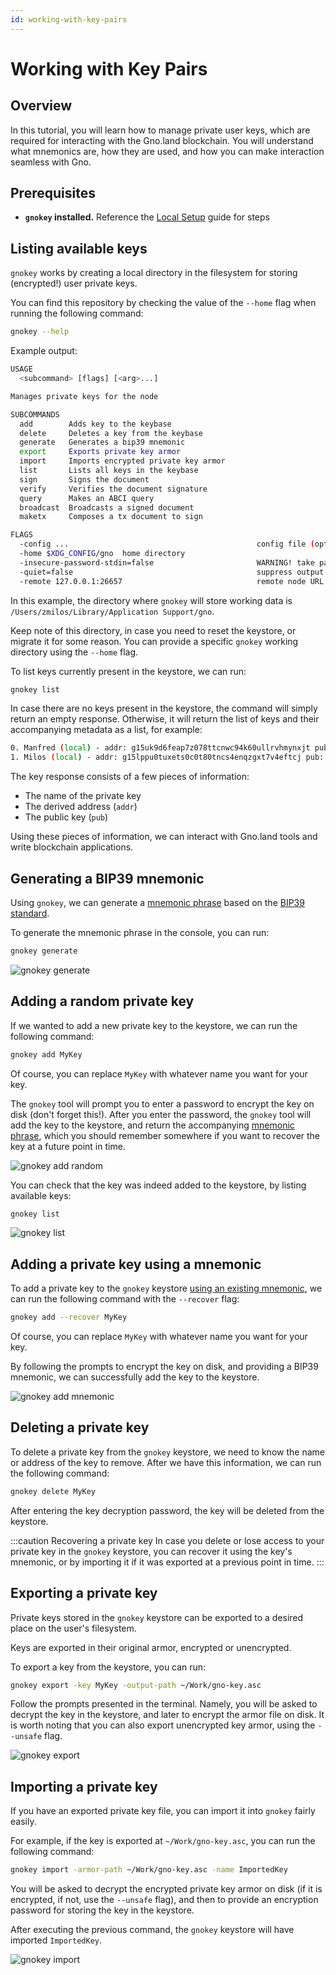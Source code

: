 ```yaml
---
id: working-with-key-pairs
---
```


# Working with Key Pairs

## Overview
In this tutorial, you will learn how to manage private user keys, which are
required for interacting with the Gno.land blockchain. You will understand what
mnemonics are, how they are used, and how you can make interaction seamless with
Gno.

## Prerequisites
- **`gnokey` installed.** Reference the 
[Local Setup](installation.md#2-installing-the-required-tools-) guide for steps

## Listing available keys
`gnokey` works by creating a local directory in the filesystem for storing 
(encrypted!) user private keys.

You can find this repository by checking the value of the `--home` flag when 
running the following command:

```bash
gnokey --help
```

Example output:

```bash
USAGE
  <subcommand> [flags] [<arg>...]

Manages private keys for the node

SUBCOMMANDS
  add        Adds key to the keybase
  delete     Deletes a key from the keybase
  generate   Generates a bip39 mnemonic
  export     Exports private key armor
  import     Imports encrypted private key armor
  list       Lists all keys in the keybase
  sign       Signs the document
  verify     Verifies the document signature
  query      Makes an ABCI query
  broadcast  Broadcasts a signed document
  maketx     Composes a tx document to sign

FLAGS
  -config ...                                          config file (optional)
  -home $XDG_CONFIG/gno  home directory
  -insecure-password-stdin=false                       WARNING! take password from stdin
  -quiet=false                                         suppress output during execution
  -remote 127.0.0.1:26657                              remote node URL
```

In this example, the directory where `gnokey` will store working data
is `/Users/zmilos/Library/Application Support/gno`.

Keep note of this directory, in case you need to reset the keystore, or migrate 
it for some reason.
You can provide a specific `gnokey` working directory using the `--home` flag.

To list keys currently present in the keystore, we can run:

```bash
gnokey list
```

In case there are no keys present in the keystore, the command will simply 
return an empty response.
Otherwise, it will return the list of keys and their accompanying metadata as a 
list, for example:

```bash
0. Manfred (local) - addr: g15uk9d6feap7z078ttcnwc94k60ullrvhmynxjt pub: gpub1pgfj7ard9eg82cjtv4u4xetrwqer2dntxyfzxz3pqvn87u43scec4zfgn4la3nt237nehzydzayqxe43fx63lq6rty9c5almet4, path: <nil>
1. Milos (local) - addr: g15lppu0tuxets0c0t80tncs4enqzgxt7v4eftcj pub: gpub1pgfj7ard9eg82cjtv4u4xetrwqer2dntxyfzxz3pqw2kkzujprgrfg7vumg85mccsf790n5ep6htpygkuwedwuumf2g7ydm4vqf, path: <nil>
```

The key response consists of a few pieces of information:

- The name of the private key
- The derived address (`addr`)
- The public key (`pub`)

Using these pieces of information, we can interact with Gno.land tools and write 
blockchain applications.

## Generating a BIP39 mnemonic

Using `gnokey`, we can generate a [mnemonic phrase](https://en.bitcoin.it/wiki/Seed_phrase) based on
the [BIP39 standard](https://github.com/bitcoin/bips/blob/master/bip-0039.mediawiki).

To generate the mnemonic phrase in the console, you can run:

```bash
gnokey generate
```

![gnokey generate](../../assets/getting-started/local-setup/creating-a-key-pair/gnokey-generate.gif)

## Adding a random private key
If we wanted to add a new private key to the keystore, we can run the following 
command:

```bash
gnokey add MyKey
```

Of course, you can replace `MyKey` with whatever name you want for your key.

The `gnokey` tool will prompt you to enter a password to encrypt the key on disk 
(don't forget this!).
After you enter the password, the `gnokey` tool will add the key to the keystore,
and return the accompanying [mnemonic phrase](https://en.bitcoin.it/wiki/Seed_phrase), which you should remember 
somewhere if you want to recover the key at a future point in time.

![gnokey add random](../../assets/getting-started/local-setup/creating-a-key-pair/gnokey-add-random.gif)

You can check that the key was indeed added to the keystore, by listing available
keys:

```bash
gnokey list
```

![gnokey list](../../assets/getting-started/local-setup/creating-a-key-pair/gnokey-list.gif)

## Adding a private key using a mnemonic
To add a private key to the `gnokey` keystore [using an existing mnemonic](#generating-a-bip39-mnemonic),
we can run the following command with the
`--recover` flag:

```bash
gnokey add --recover MyKey
```

Of course, you can replace `MyKey` with whatever name you want for your key.

By following the prompts to encrypt the key on disk, and providing a BIP39 
mnemonic, we can successfully add the key to the keystore.

![gnokey add mnemonic](../../assets/getting-started/local-setup/creating-a-key-pair/gnokey-add-mnemonic.gif)

## Deleting a private key
To delete a private key from the `gnokey` keystore, we need to know the name or
address of the key to remove.
After we have this information, we can run the following command:

```bash
gnokey delete MyKey
```

After entering the key decryption password, the key will be deleted from the keystore.

:::caution Recovering a private key
In case you delete or lose access to your private key in the `gnokey` keystore,
you can recover it using the key's mnemonic, or by importing it if it was exported 
at a previous point in time.
:::

## Exporting a private key
Private keys stored in the `gnokey` keystore can be exported to a desired place
on the user's filesystem.

Keys are exported in their original armor, encrypted or unencrypted.

To export a key from the keystore, you can run:

```bash
gnokey export -key MyKey -output-path ~/Work/gno-key.asc
```

Follow the prompts presented in the terminal. Namely, you will be asked to 
decrypt the key in the keystore, and later to encrypt the armor file on disk.
It is worth noting that you can also export unencrypted key armor, using the `--unsafe` flag.

![gnokey export](../../assets/getting-started/local-setup/creating-a-key-pair/gnokey-export.gif)

## Importing a private key
If you have an exported private key file, you can import it into `gnokey` fairly
easily.

For example, if the key is exported at `~/Work/gno-key.asc`, you can run the 
following command:

```bash
gnokey import -armor-path ~/Work/gno-key.asc -name ImportedKey
```

You will be asked to decrypt the encrypted private key armor on disk 
(if it is encrypted, if not, use the `--unsafe` flag), and then to provide an
encryption password for storing the key in the keystore.

After executing the previous command, the `gnokey` keystore will have imported 
`ImportedKey`.

![gnokey import](../../assets/getting-started/local-setup/creating-a-key-pair/gnokey-import.gif)
